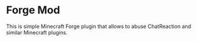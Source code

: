# Forge Mod
This is simple Minecraft Forge plugin that allows to abuse ChatReaction and similar Minecraft plugins.
